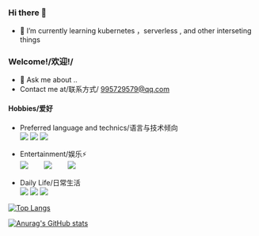 ### Hi there 👋

<!--
**wenchajun/wenchajun** is a ✨ _special_ ✨ repository because its `README.md` (this file) appears on your GitHub profile.

Here are some ideas to get you started:

- 🔭 I’m currently working on ...
- 🌱 I’m currently learning ...
- 👯 I’m looking to collaborate on ...
- 🤔 I’m looking for help with ...
- 💬 Ask me about ...
- 📫 How to reach me: ...
- 😄 Pronouns: ...
- ⚡ Fun fact: ...
-->
- 🌱 I’m currently learning kubernetes ，serverless , and other interseting things

### Welcome!/欢迎!/
- 💬 Ask me about ..
- Contact me at/联系方式/ 995729579@qq.com

#### Hobbies/爱好
- Preferred language and technics/语言与技术倾向<br>
![](https://img.shields.io/badge/-Golang-blue) 
![](https://img.shields.io/badge/-Kubernetes-blue)
![](https://img.shields.io/badge/-serverless-blue)
- Entertainment/娱乐⚡ <br> 
![](https://img.shields.io/badge/-LOLM-yellow)&ensp;&ensp;&ensp;&ensp;
![](https://img.shields.io/badge/-宝可梦阿尔宙斯-yellow)&ensp;&ensp;&ensp;&ensp;
![](https://img.shields.io/badge/-光遇-yellow)&ensp;&ensp;&ensp;&ensp;


- Daily Life/日常生活<br>
![](https://img.shields.io/badge/历史-brightgreen)
![](https://img.shields.io/badge/政治-brightgreen)
![](https://img.shields.io/badge/asoul-brightgreen)

[![Top Langs](https://github-readme-stats.vercel.app/api/top-langs/?username=wenchajun&theme=dark&layout=compact&langs_count=10)](https://github.com/anuraghazra/github-readme-stats)

[![Anurag's GitHub stats](https://github-readme-stats.vercel.app/api?username=wenchajun)](https://github.com/anuraghazra/github-readme-stats)
